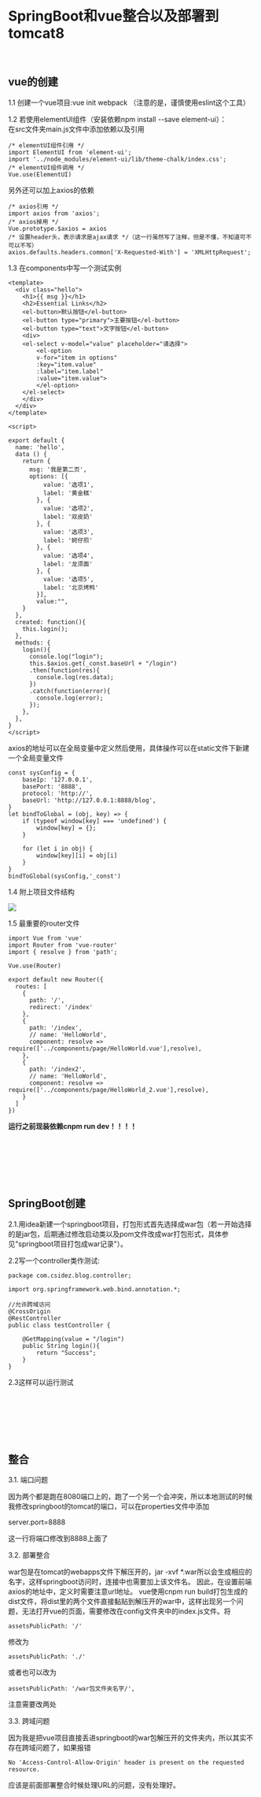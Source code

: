 #  SpringBoot和vue整合以及部署到tomcat8  #
<br>

vue的创建
----------
1.1 创建一个vue项目:vue init webpack （注意的是，谨慎使用eslint这个工具）

1.2 若使用elementUI组件（安装依赖npm install --save element-ui）：<br>
在src文件夹main.js文件中添加依赖以及引用

	/* elementUI组件引用 */
	import ElementUI from 'element-ui';
	import '../node_modules/element-ui/lib/theme-chalk/index.css';
	/* elementUI组件调用 */
	Vue.use(ElementUI)
另外还可以加上axios的依赖

	/* axios引用 */
	import axios from 'axios';
	/* axios掉用 */
	Vue.prototype.$axios = axios
	/* 设置header头，表示请求是ajax请求 */（这一行虽然写了注释，但是不懂，不知道可不可以不写）
	axios.defaults.headers.common['X-Requested-With'] = 'XMLHttpRequest';
1.3 在components中写一个测试实例
	
	<template>  
	  <div class="hello">  
	    <h1>{{ msg }}</h1>  
	    <h2>Essential Links</h2>  
	    <el-button>默认按钮</el-button>  
	    <el-button type="primary">主要按钮</el-button>  
	    <el-button type="text">文字按钮</el-button>  
	    <div>
	    <el-select v-model="value" placeholder="请选择">
	        <el-option
	        v-for="item in options"
	        :key="item.value"
	        :label="item.label"
	        :value="item.value">
	        </el-option>
	    </el-select>
	    </div>
	  </div>  
	</template>  
	  
	<script>  
	
	export default {  
	  name: 'hello',  
	  data () {  
	    return {  
	      msg: '我是第二页',
	      options: [{
	          value: '选项1',
	          label: '黄金糕'
	        }, {
	          value: '选项2',
	          label: '双皮奶'
	        }, {
	          value: '选项3',
	          label: '蚵仔煎'
	        }, {
	          value: '选项4',
	          label: '龙须面'
	        }, {
	          value: '选项5',
	          label: '北京烤鸭'
	        }],
	        value:"", 
	    }  
	  },
	  created: function(){
	    this.login();
	  },
	  methods: {
	    login(){
	      console.log("login");
	      this.$axios.get(_const.baseUrl + "/login")
	      .then(function(res){
	        console.log(res.data);
	      })
	      .catch(function(error){
	        console.log(error);
	      });
	    },
	  }, 
	}  
	</script>  


axios的地址可以在全局变量中定义然后使用，具体操作可以在static文件下新建一个全局变量文件

	const sysConfig = {
	    baseIp: '127.0.0.1',
	    basePort: '8888',
	    protocol: 'http://',
	    baseUrl: 'http://127.0.0.1:8888/blog',
	}
	let bindToGlobal = (obj, key) => {
	    if (typeof window[key] === 'undefined') {
	        window[key] = {};
	    }
	
	    for (let i in obj) {
	        window[key][i] = obj[i]
	    }
	}
	bindToGlobal(sysConfig,'_const')



	  
1.4 附上项目文件结构


![](https://i.imgur.com/nER30MY.png)

1.5 最重要的router文件
	
	import Vue from 'vue'
	import Router from 'vue-router'
	import { resolve } from 'path';
	
	Vue.use(Router)
	
	export default new Router({
	  routes: [
	    {
	      path: '/',
	      redirect: '/index'
	    },
	    {
	      path: '/index',
	      // name: 'HelloWorld',
	      component: resolve => require(['../components/page/HelloWorld.vue'],resolve),
	    },
	    {
	      path: '/index2',
	      // name: 'HelloWorld',
	      component: resolve => require(['../components/page/HelloWorld_2.vue'],resolve),
	    }
	  ]
	})




**运行之前现装依赖cnpm run dev！！！！**
<br>
<br>
<br>
<br>
<br>
<br>
<br>


SpringBoot创建
----------

2.1.用idea新建一个springboot项目，打包形式首先选择成war包（若一开始选择的是jar包，后期通过修改启动类以及pom文件改成war打包形式，具体参见"springboot项目打包成war记录"）。

2.2写一个controller类作测试:
	
	package com.csidez.blog.controller;
	
	import org.springframework.web.bind.annotation.*;
	
	//允许跨域访问
	@CrossOrigin
	@RestController
	public class testController {
	
	    @GetMapping(value = "/login")
	    public String login(){
	        return "Success";
	    }
	}
2.3这样可以运行测试
<br>
<br>
<br>
<br>
<br>
<br>
<br>


整合
----------

3.1. 端口问题

因为两个都是跑在8080端口上的，跑了一个另一个会冲突，所以本地测试的时候我修改springboot的tomcat的端口，可以在properties文件中添加

server.port=8888

这一行将端口修改到8888上面了

3.2. 部署整合

war包是在tomcat的webapps文件下解压开的，jar -xvf *.war所以会生成相应的名字，这样springboot访问时，连接中也需要加上该文件名。
因此，在设置前端axios的地址中，定义时需要注意url地址。
vue使用cnpm run build打包生成的dist文件，将dist里的两个文件直接黏贴到解压开的war中，这样出现另一个问题，无法打开vue的页面，需要修改在config文件夹中的index.js文件。将
	
	assetsPublicPath: '/'
修改为

	assetsPublicPath: './'

或者也可以改为

	assetsPublicPath: '/war包文件夹名字/',

注意需要改两处


3.3. 跨域问题

因为我是把vue项目直接丢进springboot的war包解压开的文件夹内，所以其实不存在跨域问题了，如果报错

	No 'Access-Control-Allow-Origin' header is present on the requested resource.

应该是前面部署整合时候处理URL的问题，没有处理好。